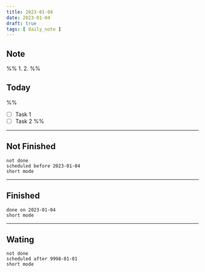```yaml
---
title: 2023-01-04
date: 2023-01-04
draft: true
tags: [ daily_note ]
---
```


## Note

%% 1. 2. %%

## Today

%%

- [ ] Task 1
- [ ] Task 2 %%

---

## Not Finished

```tasks
not done
scheduled before 2023-01-04
short mode
```

---

## Finished

```tasks
done on 2023-01-04
short mode
```

---

## Wating

```tasks
not done
scheduled after 9998-01-01
short mode
```
